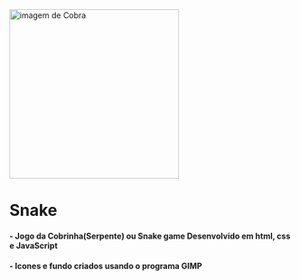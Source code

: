 <img src="icone.ico" alt="imagem de Cobra" width="300" heigth="300"> 
<h1> Snake </h1>
<h4>- Jogo da Cobrinha(Serpente)  ou Snake game Desenvolvido em html, css e JavaScript</h4>
<h4>- Icones e fundo criados usando o programa GIMP</h4>
